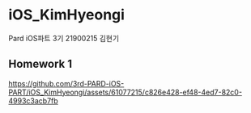 # iOS_KimHyeongi

Pard iOS파트 3기 21900215 김현기

## Homework 1
https://github.com/3rd-PARD-iOS-PART/iOS_KimHyeongi/assets/61077215/c826e428-ef48-4ed7-82c0-4993c3acb7fb

